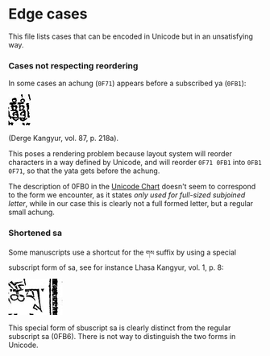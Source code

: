 # Edge cases

This file lists cases that can be encoded in Unicode but in an unsatisfying way.

### Cases not respecting reordering

In some cases an achung (`0F71`) appears before a subscribed ya (`0FB1`):

![0FB0 0FB1](images/0fb00fb1.png?raw=true)

(Derge Kangyur, vol. 87, p. 218a). 

This poses a rendering problem because layout system will reorder characters in a way defined by Unicode, and will reorder `0F71 0FB1` into `0FB1 0F71`, so that the yata gets before the achung. 

The description of 0FB0 in the [Unicode Chart](https://unicode.org/charts/PDF/U0F00.pdf) doesn't seem to correspond to the form we encounter, as it states *only used for full-sized subjoined letter*, while in our case this is clearly not a full formed letter, but a regular small achung.

### Shortened sa

Some manuscripts use a shortcut for the `གས` suffix by using a special subscript form of sa, see for instance Lhasa Kangyur, vol. 1, p. 8:

![0FB0 0FB1](images/abbr-sa.png?raw=true)

This special form of sbuscript sa is clearly distinct from the regular subscript sa (0FB6). There is not way to distinguish the two forms in Unicode.